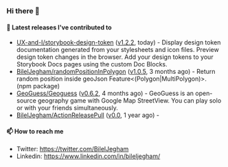 ### Hi there 👋

#### 🔭 Latest releases I've contributed to

- [UX-and-I/storybook-design-token](https://github.com/UX-and-I/storybook-design-token) ([v1.2.2](https://github.com/UX-and-I/storybook-design-token/releases/tag/v1.2.2), today) - Display design token documentation generated from your stylesheets and icon files. Preview design token changes in the browser. Add your design tokens to your Storybook Docs pages using the custom Doc Blocks.
- [BilelJegham/randomPositionInPolygon](https://github.com/BilelJegham/randomPositionInPolygon) ([v1.0.5](https://github.com/BilelJegham/randomPositionInPolygon/releases/tag/v1.0.5), 3 months ago) - Return random position inside geoJson Feature&lt;(Polygon|MultiPolygon)&gt;. (npm package) 
- [GeoGuess/Geoguess](https://github.com/GeoGuess/Geoguess) ([v0.6.2](https://github.com/GeoGuess/Geoguess/releases/tag/v0.6.2), 4 months ago) - GeoGuess is an open-source geography game with Google Map StreetView. You can play solo or with your friends simultaneously.
- [BilelJegham/ActionReleasePull](https://github.com/BilelJegham/ActionReleasePull) ([v0.0](https://github.com/BilelJegham/ActionReleasePull/releases/tag/v0.0), 1 year ago) - 

#### 📫 How to reach me

- Twitter: https://twitter.com/BilelJegham
- Linkedin: https://www.linkedin.com/in/bileljegham/

